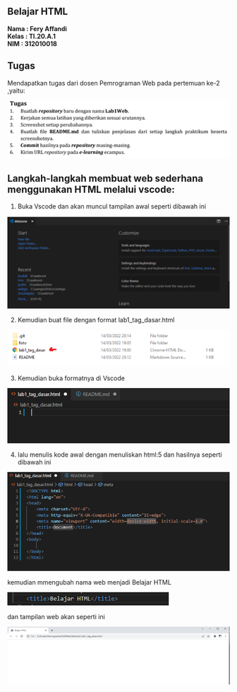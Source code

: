 ## Belajar HTML

**Nama     : Fery Affandi** <br>
**Kelas    : TI.20.A.1**  <br>
**NIM      : 312010018** <br>

## Tugas

Mendapatkan tugas dari dosen Pemrograman Web pada pertemuan ke-2 ,yaitu:

![Tugas](foto/tugas_kuliah.png)

## Langkah-langkah membuat web sederhana menggunakan HTML melalui vscode: <br>

1. Buka Vscode dan akan muncul tampilan awal seperti dibawah ini 

![tampilan Vscode](foto/tampilan_VScode.png)

2. Kemudian buat file dengan format lab1_tag_dasar.html 

![format html](foto/formal_html.png)

3. Kemudian buka formatnya di Vscode

![html di vscode](foto/tampilan_html_vscode.png)

4. lalu menulis kode awal dengan menuliskan html:5 dan hasilnya seperti dibawah ini

![code awal](foto/code_awal.png)

kemudian mmengubah nama web menjadi Belajar HTML

![belajar HTML](foto/ubah_title.png)

dan tampilan web akan seperti ini

![tampilan web](foto/tampilan_web.png)